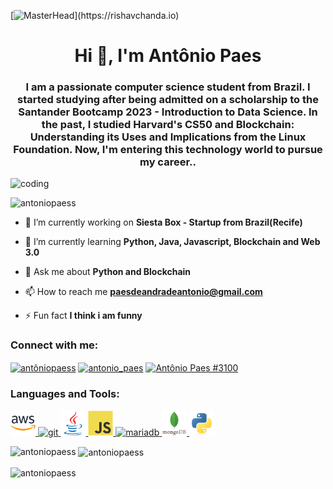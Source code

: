[![MasterHead](https://1.bp.blogspot.com/-7A4WynwLsM...)](https://rishavchanda.io)
<h1 align="center">Hi 👋, I'm Antônio Paes</h1>
<h3 align="center">I am a passionate computer science student from Brazil. I started studying after being admitted on a scholarship to the Santander Bootcamp 2023 - Introduction to Data Science. In the past, I studied Harvard's CS50 and Blockchain: Understanding its Uses and Implications from the Linux Foundation. Now, I'm entering this technology world to pursue my career..</h3>
<img aling="right" alt="coding" width="400" scr= "https://mir-s3-cdn-cf.behance.net/project_modules/hd/06f21a161921919.63cd7887d0a70.gif">

<p align="left"> <img src="https://komarev.com/ghpvc/?username=antoniopaess&label=Profile%20views&color=0e75b6&style=flat" alt="antoniopaess" /> </p>

- 🔭 I’m currently working on **Siesta Box - Startup from Brazil(Recife)**

- 🌱 I’m currently learning **Python, Java, Javascript, Blockchain and Web 3.0**

- 💬 Ask me about **Python and Blockchain**

- 📫 How to reach me **paesdeandradeantonio@gmail.com**

- ⚡ Fun fact **I think i am funny**

<h3 align="left">Connect with me:</h3>
<p align="left">
<a href="https://linkedin.com/in/antôniopaess" target="blank"><img align="center" src="https://raw.githubusercontent.com/rahuldkjain/github-profile-readme-generator/master/src/images/icons/Social/linked-in-alt.svg" alt="antôniopaess" height="30" width="40" /></a>
<a href="https://instagram.com/antonio_paes" target="blank"><img align="center" src="https://raw.githubusercontent.com/rahuldkjain/github-profile-readme-generator/master/src/images/icons/Social/instagram.svg" alt="antonio_paes" height="30" width="40" /></a>
<a href="https://discord.gg/Antônio Paes #3100" target="blank"><img align="center" src="https://raw.githubusercontent.com/rahuldkjain/github-profile-readme-generator/master/src/images/icons/Social/discord.svg" alt="Antônio Paes #3100" height="30" width="40" /></a>
</p>

<h3 align="left">Languages and Tools:</h3>
<p align="left"> <a href="https://aws.amazon.com" target="_blank" rel="noreferrer"> <img src="https://raw.githubusercontent.com/devicons/devicon/master/icons/amazonwebservices/amazonwebservices-original-wordmark.svg" alt="aws" width="40" height="40"/> </a> <a href="https://git-scm.com/" target="_blank" rel="noreferrer"> <img src="https://www.vectorlogo.zone/logos/git-scm/git-scm-icon.svg" alt="git" width="40" height="40"/> </a> <a href="https://www.java.com" target="_blank" rel="noreferrer"> <img src="https://raw.githubusercontent.com/devicons/devicon/master/icons/java/java-original.svg" alt="java" width="40" height="40"/> </a> <a href="https://developer.mozilla.org/en-US/docs/Web/JavaScript" target="_blank" rel="noreferrer"> <img src="https://raw.githubusercontent.com/devicons/devicon/master/icons/javascript/javascript-original.svg" alt="javascript" width="40" height="40"/> </a> <a href="https://mariadb.org/" target="_blank" rel="noreferrer"> <img src="https://www.vectorlogo.zone/logos/mariadb/mariadb-icon.svg" alt="mariadb" width="40" height="40"/> </a> <a href="https://www.mongodb.com/" target="_blank" rel="noreferrer"> <img src="https://raw.githubusercontent.com/devicons/devicon/master/icons/mongodb/mongodb-original-wordmark.svg" alt="mongodb" width="40" height="40"/> </a> <a href="https://www.python.org" target="_blank" rel="noreferrer"> <img src="https://raw.githubusercontent.com/devicons/devicon/master/icons/python/python-original.svg" alt="python" width="40" height="40"/> </a> </p>

<p><img align="left" src="https://github-readme-stats.vercel.app/api/top-langs?username=antoniopaess&show_icons=true&locale=en&layout=compact" alt="antoniopaess" /></p>

<p>&nbsp;<img align="center" src="https://github-readme-stats.vercel.app/api?username=antoniopaess&show_icons=true&locale=en" alt="antoniopaess" /></p>

<p><img align="center" src="https://github-readme-streak-stats.herokuapp.com/?user=antoniopaess&" alt="antoniopaess" /></p>
